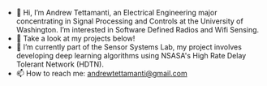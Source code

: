 
- 👋 Hi, I’m Andrew Tettamanti, an Electrical Engineering major concentrating in Signal Processing and Controls at the University of Washington. I’m interested in Software Defined Radios and Wifi Sensing.
- 👀 Take a look at my projects below!
- 🌱 I’m currently part of the Sensor Systems Lab, my project involves developing deep learning algorithms using NSASA's High Rate Delay Tolerant Network (HDTN).
- 📫 How to reach me: andrewtettamanti@gmail.com

<!---
andrewtettamanti/andrewtettamanti is a ✨ special ✨ repository because its `README.md` (this file) appears on your GitHub profile.
You can click the Preview link to take a look at your changes.
--->
